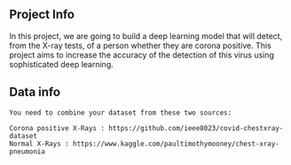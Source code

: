 ## Project Info


In this project, we are going to build a deep learning model that will detect, from the X-ray tests, of a person whether they are corona positive.
This project aims to increase the accuracy of the detection of this virus using sophisticated deep learning.


## Data info

```
You need to combine your dataset from these two sources:

Corona positive X-Rays : https://github.com/ieee8023/covid-chestxray-dataset
Normal X-Rays : https://www.kaggle.com/paultimothymooney/chest-xray-pneumonia

```

